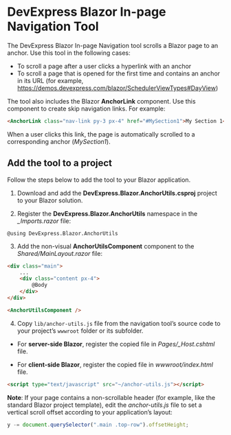 # DevExpress Blazor In-page Navigation Tool

The DevExpress Blazor In-page Navigation tool scrolls a Blazor page to an anchor. Use this tool in the following cases:

* To scroll a page after a user clicks a hyperlink with an anchor
* To scroll a page that is opened for the first time and contains an anchor in its URL (for example, https://demos.devexpress.com/blazor/SchedulerViewTypes#DayView)

The tool also includes the Blazor **AnchorLink** component. Use this component to create skip navigation links. For example:

```html
<AnchorLink class="nav-link py-3 px-4" href="#MySection1">My Section 1</AnchorLink>
```
	
When a user clicks this link, the page is automatically scrolled to a corresponding anchor (_MySection1_).

## Add the tool to a project

Follow the steps below to add the tool to your Blazor application.

1. Download and add the **DevExpress.Blazor.AnchorUtils.csproj** project to your Blazor solution.

2. Register the **DevExpress.Blazor.AnchorUtils** namespace in the _\_Imports.razor_ file:

```
@using DevExpress.Blazor.AnchorUtils
```
   
3. Add the non-visual **AnchorUtilsComponent** component to the _Shared/MainLayout.razor_ file:

```html
<div class="main">
	...
	<div class="content px-4"> 
		@Body 
	</div> 
</div>

<AnchorUtilsComponent />
```
	
4. Copy `lib/anchor-utils.js` file from the navigation tool’s source code to your project’s `wwwroot` folder or its subfolder.

* For **server-side Blazor**, register the copied file in _Pages/\_Host.cshtml_ file.

* For **client-side Blazor**, register the copied file in _wwwroot/index.html_ file.

```html
<script type="text/javascript" src="~/anchor-utils.js"></script>
```
	
**Note**: If your page contains a non-scrollable header (for example, like the standard Blazor project template), edit the _anchor-utils.js_ file to set a vertical scroll offset according to your application’s layout:

```javascript
y -= document.querySelector(".main .top-row").offsetHeight;
```
	
